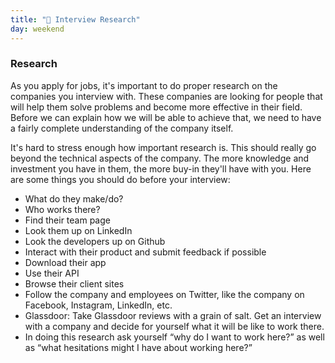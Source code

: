 ```yaml
---
title: "📓 Interview Research"
day: weekend
---
```


### Research

As you apply for jobs, it's important to do proper research on the companies you interview with. These companies are looking for people that will help them solve problems and become more effective in their field. Before we can explain how we will be able to achieve that, we need to have a fairly complete understanding of the company itself.

It's hard to stress enough how important research is. This should really go beyond the technical aspects of the company. The more knowledge and investment you have in them, the more buy-in they'll have with you. Here are some things you should do before your interview:

* What do they make/do?
* Who works there?
* Find their team page
* Look them up on LinkedIn
* Look the developers up on Github
* Interact with their product and submit feedback if possible
* Download their app
* Use their API
* Browse their client sites
* Follow the company and employees on Twitter, like the company on Facebook, Instagram, LinkedIn, etc.
* Glassdoor: Take Glassdoor reviews with a grain of salt. Get an interview with a company and decide for yourself what it will be like to work there.
* In doing this research ask yourself “why do I want to work here?” as well as “what hesitations might I have about working here?”
